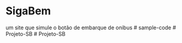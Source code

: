 # SigaBem
um site que simule o botão de embarque de onibus
#   s a m p l e - c o d e  
 #   P r o j e t o - S B  
 #   P r o j e t o - S B  
 